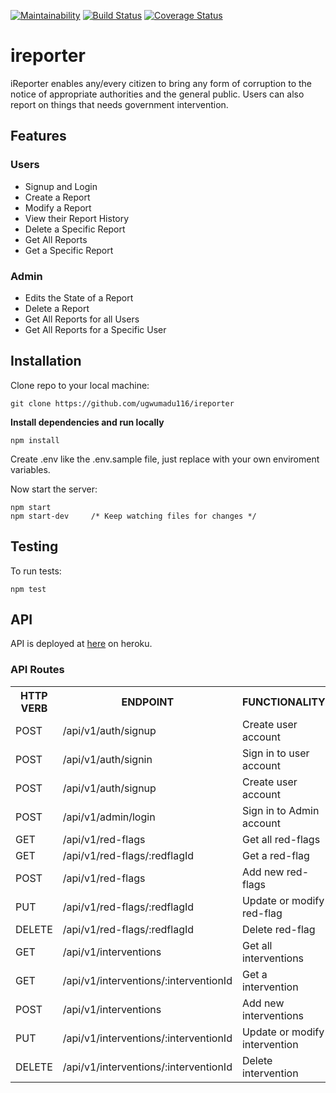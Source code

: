 [![Maintainability](https://api.codeclimate.com/v1/badges/e24905f96622af17a6c7/maintainability)](https://codeclimate.com/github/ugwumadu116/ireporter/maintainability)
[![Build Status](https://travis-ci.org/ugwumadu116/ireporter.svg?branch=develop)](https://travis-ci.org/ugwumadu116/ireporter)
[![Coverage Status](https://coveralls.io/repos/github/ugwumadu116/ireporter/badge.svg?branch=develop)](https://coveralls.io/github/ugwumadu116/ireporter?branch=develop)

# ireporter
iReporter enables any/every citizen to bring any form of corruption to the notice of appropriate authorities and the general public. Users can also report on things that needs government intervention.


## Features

### Users

- Signup and Login
- Create a Report 
- Modify a Report
- View their Report History
- Delete a Specific Report
- Get All Reports
- Get a Specific Report

### Admin

- Edits the State of a Report
- Delete a Report
- Get All Reports for all Users
- Get All Reports for a Specific User

## Installation

Clone repo to your local machine:

```git
git clone https://github.com/ugwumadu116/ireporter
```

**Install dependencies and run locally**<br/>

```
npm install
```

Create .env like the .env.sample file, just replace with your own enviroment variables.

Now start the server:

```npm
npm start
npm start-dev     /* Keep watching files for changes */
```

## Testing

To run tests:

```npm
npm test
```

## API

API is deployed at [here](https://bootcamp-andela-ireporter.herokuapp.com/) on heroku.

### API Routes

<table>
	<tr>
		<th>HTTP VERB</th>
		<th>ENDPOINT</th>
		<th>FUNCTIONALITY</th>
	</tr>
	<tr>
		<td>POST</td>
		<td>/api/v1/auth/signup</td> 
		<td>Create user account</td>
	</tr>
	<tr>
		<td>POST</td>
		<td>/api/v1/auth/signin</td> 
		<td>Sign in to user account</td>
	</tr>
	<tr>
		<td>POST</td>
		<td>/api/v1/auth/signup</td> 
		<td>Create user account</td>
	</tr>
	<tr>
		<td>POST</td>
		<td>/api/v1/admin/login</td> 
		<td>Sign in to Admin account</td>
	</tr>
	<tr>
		<td>GET</td>
		<td>/api/v1/red-flags</td> 
		<td>Get all red-flags</td>
	</tr>
	<tr>
		<td>GET</td>
		<td>/api/v1/red-flags/:redflagId</td> 
		<td>Get a red-flag</td>
	</tr>
	<tr>
		<td>POST</td>
		<td>/api/v1/red-flags</td> 
		<td>Add new red-flags</td>
	</tr>
	<tr>
		<td>PUT</td>
		<td>/api/v1/red-flags/:redflagId</td> 
		<td>Update or modify red-flag</td>
	</tr>
	<tr>
		<td>DELETE</td>
		<td>/api/v1/red-flags/:redflagId</td> 
		<td>Delete red-flag</td>
	</tr>    
    <tr>
		<td>GET</td>
		<td>/api/v1/interventions</td> 
		<td>Get all interventions</td>
	</tr>
	<tr>
		<td>GET</td>
		<td>/api/v1/interventions/:interventionId</td> 
		<td>Get a intervention</td>
	</tr>
	<tr>
		<td>POST</td>
		<td>/api/v1/interventions</td> 
		<td>Add new interventions</td>
	</tr>
	<tr>
		<td>PUT</td>
		<td>/api/v1/interventions/:interventionId</td> 
		<td>Update or modify intervention</td>
	</tr>
	<tr>
		<td>DELETE</td>
		<td>/api/v1/interventions/:interventionId</td> 
		<td>Delete intervention</td>
	</tr>
</table>
